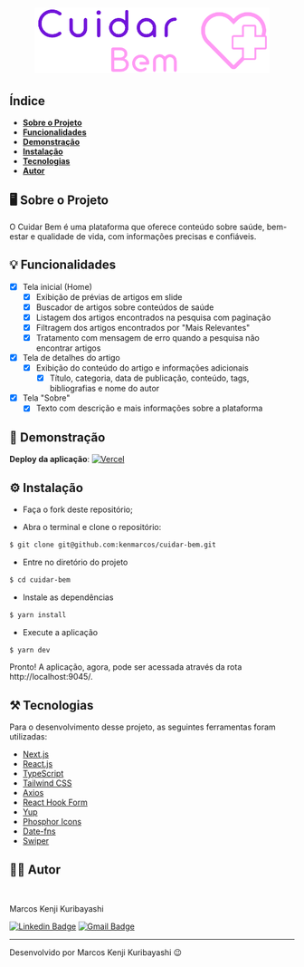 <h1 align="center">
    <img src="public/logo-cuidar-bem.png">
</h1>

## Índice

- **[Sobre o Projeto](#%EF%B8%8F-sobre-o-projeto)**
- **[Funcionalidades](#-funcionalidades)**
- **[Demonstração](#-demonstração)**
- **[Instalação](#%EF%B8%8F-instalação)**
- **[Tecnologias](#-tecnologias)**
- **[Autor](#-autor)**

## 🖥️ Sobre o Projeto

O Cuidar Bem é uma plataforma que oferece conteúdo sobre saúde, bem-estar e qualidade de vida, com informações precisas e confiáveis.

## 💡 Funcionalidades

- [x] Tela inicial (Home)
  - [x] Exibição de prévias de artigos em slide 
  - [x] Buscador de artigos sobre conteúdos de saúde
  - [x] Listagem dos artigos encontrados na pesquisa com paginação
  - [x] Filtragem dos artigos encontrados por "Mais Relevantes"
  - [x] Tratamento com mensagem de erro quando a pesquisa não encontrar artigos
- [x] Tela de detalhes do artigo
  - [x] Exibição do conteúdo do artigo e informações adicionais
    - [x] Título, categoria, data de publicação, conteúdo, tags, bibliografias e nome do autor
- [x] Tela "Sobre"
  - [x] Texto com descrição e mais informações sobre a plataforma

## 🚀 Demonstração

**Deploy da aplicação**: [![Vercel](https://img.shields.io/badge/vercel-%23000000.svg?style=flat-square&logo=vercel&logoColor=white)](https://clinitic-web.vercel.app/)

## ⚙️ Instalação

- Faça o fork deste repositório;

- Abra o terminal e clone o repositório:

```Bash
$ git clone git@github.com:kenmarcos/cuidar-bem.git
```

- Entre no diretório do projeto

```Bash
$ cd cuidar-bem
```

- Instale as dependências

```Bash
$ yarn install
```

- Execute a aplicação

```Bash
$ yarn dev
```

Pronto! A aplicação, agora, pode ser acessada através da rota http://localhost:9045/.

## ⚒ Tecnologias

Para o desenvolvimento desse projeto, as seguintes ferramentas foram utilizadas:

- [Next.js](https://nextjs.org/)
- [React.js](https://pt-br.reactjs.org/)
- [TypeScript](https://www.typescriptlang.org/pt/)
- [Tailwind CSS](https://tailwindcss.com/)
- [Axios](https://axios-http.com/ptbr/)
- [React Hook Form](https://react-hook-form.com/)
- [Yup](https://github.com/jquense/yup)
- [Phosphor Icons](https://phosphoricons.com/)
- [Date-fns](https://date-fns.org/)
- [Swiper](https://swiperjs.com/)

## 👨‍💻 Autor

<img style="border-radius: 15%;" src="https://gitlab.com/uploads/-/system/user/avatar/8603970/avatar.png?width=400" width="70px;" alt=""/>

Marcos Kenji Kuribayashi

[![Linkedin Badge](https://img.shields.io/badge/-LinkedIn-blue?style=flat-square&logo=Linkedin&logoColor=white)](https://www.linkedin.com/in/marcos-kuribayashi/) [![Gmail Badge](https://img.shields.io/badge/-marcosken13@gmail.com-c14438?style=flat-square&logo=Gmail&logoColor=white)](mailto:marcosken13@gmail.com)

---

Desenvolvido por Marcos Kenji Kuribayashi 😉
